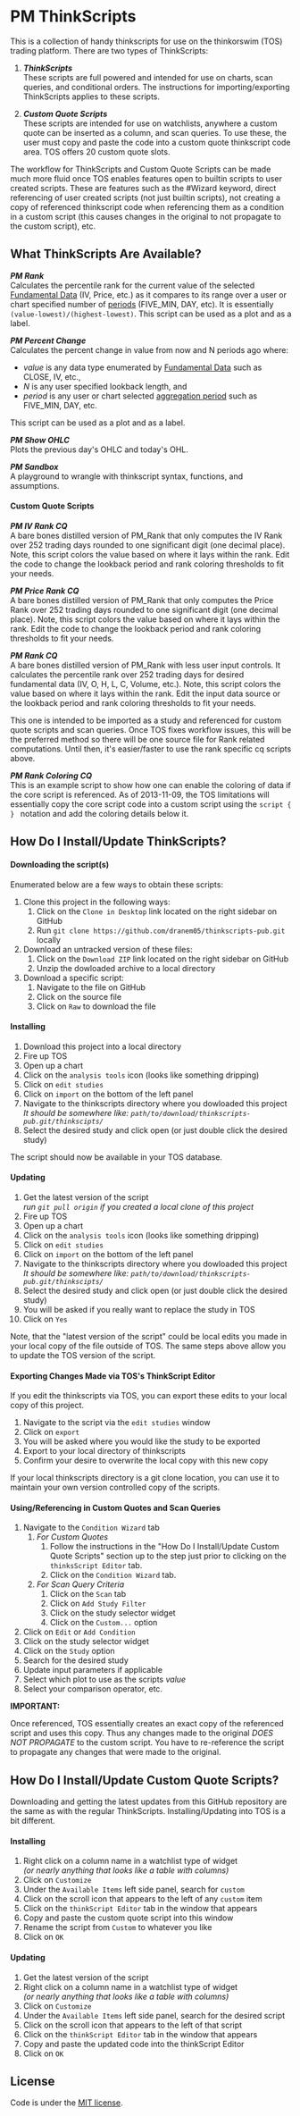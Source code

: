 PM ThinkScripts
===============
This is a collection of handy thinkscripts for use on the thinkorswim (TOS)
trading platform. There are two types of ThinkScripts:

1. __*ThinkScripts*__  
   These scripts are full powered and intended for use on charts,
   scan queries, and conditional orders. The instructions for 
   importing/exporting ThinkScripts applies to these scripts.

2. __*Custom Quote Scripts*__  
   These scripts are intended for use on watchlists, anywhere
   a custom quote can be inserted as a column, and scan queries. 
   To use these, the user must copy and paste the code into a 
   custom quote thinkscript code area. TOS offers 20 custom quote
   slots.

The workflow for ThinkScripts and Custom Quote Scripts can be made much 
more fluid once TOS enables features open to builtin scripts to user
created scripts. These are features such as the #Wizard keyword, direct 
referencing of user created scripts (not just builtin scripts), not 
creating a copy of referenced thinkscript code when referencing them
as a condition in a custom script (this causes changes in the original
to not propagate to the custom script), etc.

What ThinkScripts Are Available?
--------------------------------

__*PM Rank*__  
Calculates the percentile rank for the current value of the selected 
[Fundamental Data][fundamental data] (IV, Price, etc.) as it compares 
to its range over a user or chart specified number of [periods][agg_per]
(FIVE_MIN, DAY, etc). It is essentially `(value-lowest)/(highest-lowest)`.
This script can be used as a plot and as a label.

__*PM Percent Change*__  
Calculates the percent change in value from now and N periods ago where:

  * *value* is any data type enumerated by [Fundamental Data][fundamental data] 
    such as CLOSE, IV, etc., 
  * *N* is any user specified lookback length, and 
  * *period* is any user or chart selected [aggregation period][agg_per] such as 
    FIVE_MIN, DAY, etc.

This script can be used as a plot and as a label.

__*PM Show OHLC*__  
Plots the previous day's OHLC and today's OHL.

__*PM Sandbox*__  
A playground to wrangle with thinkscript syntax, functions, and assumptions.

#### Custom Quote Scripts

__*PM IV Rank CQ*__  
A bare bones distilled version of PM_Rank that only computes the IV Rank
over 252 trading days rounded to one significant digit (one decimal place).
Note, this script colors the value based on where it lays within the rank.
Edit the code to change the lookback period and rank coloring thresholds 
to fit your needs.

__*PM Price Rank CQ*__  
A bare bones distilled version of PM_Rank that only computes the Price Rank
over 252 trading days rounded to one significant digit (one decimal place).
Note, this script colors the value based on where it lays within the rank.
Edit the code to change the lookback period and rank coloring thresholds 
to fit your needs.

__*PM Rank CQ*__  
A bare bones distilled version of PM_Rank with less user input controls. It
calculates the percentile rank over 252 trading days for desired fundamental
data (IV, O, H, L, C, Volume, etc.). Note, this script colors the value based
on where it lays within the rank. Edit the input data source or the lookback
period and rank coloring thresholds to fit your needs.

This one is intended to be imported as a study and referenced for custom
quote scripts and scan queries. Once TOS fixes workflow issues, this will
be the preferred method so there will be one source file for Rank related
computations. Until then, it's easier/faster to use the rank specific cq
scripts above.

__*PM Rank Coloring CQ*__  
This is an example script to show how one can enable the coloring of data
if the core script is referenced. As of 2013-11-09, the TOS limitations
will essentially copy the core script code into a custom script using the 
`script {  } ` notation and add the coloring details below it.

How Do I Install/Update ThinkScripts?
-------------------------------------

#### Downloading the script(s)

Enumerated below are a few ways to obtain these scripts:

1. Clone this project in the following ways:
   1. Click on the `Clone in Desktop` link located on the right sidebar on GitHub
   2. Run `git clone https://github.com/dranem05/thinkscripts-pub.git` locally
2. Download an untracked version of these files:
   1. Click on the `Download ZIP` link located on the right sidebar on GitHub
   2. Unzip the dowloaded archive to a local directory
3. Download a specific script:
   1. Navigate to the file on GitHub
   2. Click on the source file
   3. Click on `Raw` to download the file
   
#### Installing

1. Download this project into a local directory
2. Fire up TOS
3. Open up a chart
4. Click on the `analysis tools` icon (looks like something dripping)
5. Click on `edit studies`
6. Click on `import` on the bottom of the left panel
7. Navigate to the thinkscripts directory where you dowloaded this project  
   _It should be somewhere like: `path/to/download/thinkscripts-pub.git/thinkscipts/`_
8. Select the desired study and click open (or just double click the desired study)

The script should now be available in your TOS database.

#### Updating

1. Get the latest version of the script  
   _run `git pull origin` if you created a local clone of this project_
2. Fire up TOS
3. Open up a chart
4. Click on the `analysis tools` icon (looks like something dripping)
5. Click on `edit studies`
6. Click on `import` on the bottom of the left panel
7. Navigate to the thinkscripts directory where you dowloaded this project  
   _It should be somewhere like: `path/to/download/thinkscripts-pub.git/thinkscipts/`_
8. Select the desired study and click open (or just double click the desired study)
9. You will be asked if you really want to replace the study in TOS
10. Click on `Yes`

Note, that the "latest version of the script" could be local edits you
made in your local copy of the file outside of TOS. The same steps above
allow you to update the TOS version of the script.

#### Exporting Changes Made via TOS's ThinkScript Editor

If you edit the thinkscripts via TOS, you can export these edits to your local
copy of this project.

1. Navigate to the script via the `edit studies` window
2. Click on `export`
3. You will be asked where you would like the study to be exported
4. Export to your local directory of thinkscripts
5. Confirm your desire to overwrite the local copy with this new copy

If your local thinkscripts directory is a git clone location, you can 
use it to maintain your own version controlled copy of the scripts.

#### Using/Referencing in Custom Quotes and Scan Queries

1. Navigate to the `Condition Wizard` tab
   1. *For Custom Quotes*
      1. Follow the instructions in the "How Do I Install/Update 
         Custom Quote Scripts" section up to the step just prior
         to clicking on the `thinksScript Editor` tab.
      2. Click on the `Condition Wizard` tab.
   2. *For Scan Query Criteria*
      1. Click on the `Scan` tab
      2. Click on `Add Study Filter`
      3. Click on the study selector widget
      4. Click on the `Custom...` option
2. Click on `Edit` or `Add Condition`
3. Click on the study selector widget
4. Click on the `Study` option
5. Search for the desired study
6. Update input parameters if applicable
7. Select which plot to use as the scripts _value_
8. Select your comparison operator, etc.

**IMPORTANT:** 

Once referenced, TOS essentially creates an exact copy of the referenced 
script and uses this copy. Thus any changes made to the original *DOES NOT
PROPAGATE* to the custom script. You have to re-reference the script
to propagate any changes that were made to the original.

How Do I Install/Update Custom Quote Scripts?
---------------------------------------------

Downloading and getting the latest updates from this GitHub repository
are the same as with the regular ThinkScripts. Installing/Updating into
TOS is a bit  different.

#### Installing

1. Right click on a column name in a watchlist type of widget  
   _(or nearly anything that looks like a table with columns)_
2. Click on `Customize`
3. Under the `Available Items` left side panel, search for `custom`
4. Click on the scroll icon that appears to the left of any `custom` item
5. Click on the `thinkScript Editor` tab in the window that appears
6. Copy and paste the custom quote script into this window
7. Rename the script from `Custom` to whatever you like
8. Click on `OK`

#### Updating

1. Get the latest version of the script
2. Right click on a column name in a watchlist type of widget  
   _(or nearly anything that looks like a table with columns)_
3. Click on `Customize`
4. Under the `Available Items` left side panel, search for the desired script
5. Click on the scroll icon that appears to the left of that script
6. Click on the `thinkScript Editor` tab in the window that appears
7. Copy and paste the updated code into the thinkScript Editor
8. Click on `OK`

License
-------
Code is under the [MIT license][license].

[license]:https://github.com/dranem05/thinkscripts-pub/blob/master/LICENSE
[fundamental data]:http://tlc.thinkorswim.com/center/charting/thinkscript/reference/Constants/FundamentalType/index
[agg_per]:http://tlc.thinkorswim.com/center/charting/thinkscript/reference/Constants/AggregationPeriod/index 
